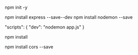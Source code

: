 npm init -y

npm install express --save--dev
npm install nodemon --save

"scripts": {
    "dev": "nodemon app.js"
  }
  
npm install 

npm install cors --save
